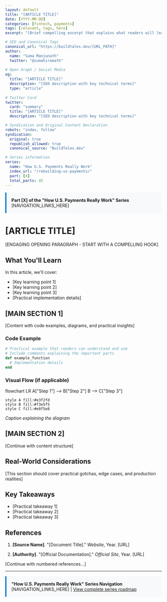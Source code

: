 ```yaml
---
layout: default
title: "[ARTICLE TITLE]"
date: [YYYY-MM-DD]
categories: [fintech, payments]
tags: [relevant, tags, here]
excerpt: "[Brief compelling excerpt that explains what readers will learn]"

# SEO and Canonical Tags
canonical_url: "https://buildtales.dev/[URL_PATH]"
author:
  name: "Suma Manjunath"
  twitter: "@sumahiremath"
  
# Open Graph / Social Media
og:
  title: "[ARTICLE TITLE]"
  description: "[SEO description with key technical terms]"
  type: "article"
  
# Twitter Card
twitter:
  card: "summary"
  title: "[ARTICLE TITLE]"
  description: "[SEO description with key technical terms]"

# Syndication and Original Content Declaration
robots: "index, follow"
syndication:
  original: true
  republish_allowed: true
  canonical_source: "BuildTales.dev"

# Series information
series:
  name: "How U.S. Payments Really Work"
  index_url: "/rebuilding-us-payments/"
  part: [X]
  total_parts: 45
---
```


<!-- Series Navigation -->
<div style="background: #f8f9fa; border-left: 4px solid #007acc; padding: 1rem; margin: 1rem 0;">
  <strong>Part [X] of the "How U.S. Payments Really Work" Series</strong><br>
  [NAVIGATION_LINKS_HERE]
</div>

# [ARTICLE TITLE]

[ENGAGING OPENING PARAGRAPH - START WITH A COMPELLING HOOK]

## What You'll Learn

In this article, we'll cover:
- [Key learning point 1]
- [Key learning point 2]
- [Key learning point 3]
- [Practical implementation details]

## [MAIN SECTION 1]

[Content with code examples, diagrams, and practical insights]

### Code Example

```ruby
# Practical example that readers can understand and use
# Include comments explaining the important parts
def example_function
  # Implementation details
end
```

### Visual Flow (if applicable)

<div class="mermaid">
flowchart LR
    A["Step 1"] --> B["Step 2"]
    B --> C["Step 3"]
    
    style A fill:#e3f2fd
    style B fill:#f3e5f5
    style C fill:#e8f5e8
</div>

*Caption explaining the diagram*

## [MAIN SECTION 2]

[Continue with content structure]

## Real-World Considerations

[This section should cover practical gotchas, edge cases, and production realities]

## Key Takeaways

- [Practical takeaway 1]
- [Practical takeaway 2]
- [Practical takeaway 3]

## References

1. **[Source Name]**. "[Document Title]." *Website*, Year. [URL]

2. **[Authority]**. "[Official Documentation]." *Official Site*, Year. [URL]

[Continue with numbered references...]

---

<!-- Series Navigation -->
<div style="background: #f8f9fa; border-left: 4px solid #007acc; padding: 1rem; margin: 1rem 0;">
  <strong>"How U.S. Payments Really Work" Series Navigation</strong><br>
  [NAVIGATION_LINKS_HERE] | <a href="/rebuilding-us-payments/">View complete series roadmap</a>
</div>
